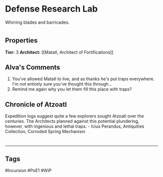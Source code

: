 # Defense Research Lab
Whirring blades and barricades.

#
## Properties
**Tier:** 3
**Architect:** [[Matatl, Architect of Fortifications]]
## Alva's Comments
1. You've allowed Matatl to live, and as thanks he's put traps everywhere. I'm not entirely sure you've thought this through...
2. Remind me again why you let them fill this place with traps?
## Chronicle of Atzoatl
Expedition logs suggest quite a few explorers sought Atzoatl over the centuries. The Architects planned against this potential plundering, however, with ingenious and lethal traps. - Icius Perandus, Antiquities Collection, Corroded Spring Mechanism

#
---
## Tags
#Incursion
#PoE1
#WiP
